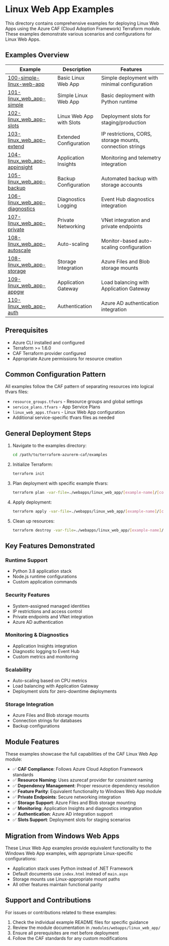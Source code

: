 # Linux Web App Examples

This directory contains comprehensive examples for deploying Linux Web Apps using the Azure CAF (Cloud Adoption Framework) Terraform module. These examples demonstrate various scenarios and configurations for Linux Web Apps.

## Examples Overview

| Example                                                           | Description              | Features                                                  |
| ----------------------------------------------------------------- | ------------------------ | --------------------------------------------------------- |
| [100-simple-linux-web-app](./100-simple-linux-web-app/)           | Basic Linux Web App      | Simple deployment with minimal configuration              |
| [101-linux_web_app-simple](./101-linux_web_app-simple/)           | Simple Linux Web App     | Basic deployment with Python runtime                      |
| [102-linux_web_app-slots](./102-linux_web_app-slots/)             | Linux Web App with Slots | Deployment slots for staging/production                   |
| [103-linux_web_app-extend](./103-linux_web_app-extend/)           | Extended Configuration   | IP restrictions, CORS, storage mounts, connection strings |
| [104-linux_web_app-appinsight](./104-linux_web_app-appinsight/)   | Application Insights     | Monitoring and telemetry integration                      |
| [105-linux_web_app-backup](./105-linux_web_app-backup/)           | Backup Configuration     | Automated backup with storage accounts                    |
| [106-linux_web_app-diagnostics](./106-linux_web_app-diagnostics/) | Diagnostics Logging      | Event Hub diagnostics integration                         |
| [107-linux_web_app-private](./107-linux_web_app-private/)         | Private Networking       | VNet integration and private endpoints                    |
| [108-linux_web_app-autoscale](./108-linux_web_app-autoscale/)     | Auto-scaling             | Monitor-based auto-scaling configuration                  |
| [108-linux_web_app-storage](./108-linux_web_app-storage/)         | Storage Integration      | Azure Files and Blob storage mounts                       |
| [109-linux_web_app-appgw](./109-linux_web_app-appgw/)             | Application Gateway      | Load balancing with Application Gateway                   |
| [110-linux_web_app-auth](./110-linux_web_app-auth/)               | Authentication           | Azure AD authentication integration                       |

## Prerequisites

- Azure CLI installed and configured
- Terraform >= 1.6.0
- CAF Terraform provider configured
- Appropriate Azure permissions for resource creation

## Common Configuration Pattern

All examples follow the CAF pattern of separating resources into logical tfvars files:

- `resource_groups.tfvars` - Resource groups and global settings
- `service_plans.tfvars` - App Service Plans
- `linux_web_apps.tfvars` - Linux Web App configuration
- Additional service-specific tfvars files as needed

## General Deployment Steps

1. Navigate to the examples directory:

   ```bash
   cd /path/to/terraform-azurerm-caf/examples
   ```

2. Initialize Terraform:

   ```bash
   terraform init
   ```

3. Plan deployment with specific example tfvars:

   ```bash
   terraform plan -var-file=./webapps/linux_web_app/[example-name]/[config-files].tfvars
   ```

4. Apply deployment:

   ```bash
   terraform apply -var-file=./webapps/linux_web_app/[example-name]/[config-files].tfvars
   ```

5. Clean up resources:
   ```bash
   terraform destroy -var-file=./webapps/linux_web_app/[example-name]/[config-files].tfvars
   ```

## Key Features Demonstrated

### Runtime Support

- Python 3.8 application stack
- Node.js runtime configurations
- Custom application commands

### Security Features

- System-assigned managed identities
- IP restrictions and access control
- Private endpoints and VNet integration
- Azure AD authentication

### Monitoring & Diagnostics

- Application Insights integration
- Diagnostic logging to Event Hub
- Custom metrics and monitoring

### Scalability

- Auto-scaling based on CPU metrics
- Load balancing with Application Gateway
- Deployment slots for zero-downtime deployments

### Storage Integration

- Azure Files and Blob storage mounts
- Connection strings for databases
- Backup configurations

## Module Features

These examples showcase the full capabilities of the CAF Linux Web App module:

- ✅ **CAF Compliance**: Follows Azure Cloud Adoption Framework standards
- ✅ **Resource Naming**: Uses azurecaf provider for consistent naming
- ✅ **Dependency Management**: Proper resource dependency resolution
- ✅ **Feature Parity**: Equivalent functionality to Windows Web App module
- ✅ **Private Endpoints**: Secure networking integration
- ✅ **Storage Support**: Azure Files and Blob storage mounting
- ✅ **Monitoring**: Application Insights and diagnostics integration
- ✅ **Authentication**: Azure AD integration support
- ✅ **Slots Support**: Deployment slots for staging scenarios

## Migration from Windows Web Apps

These Linux Web App examples provide equivalent functionality to the Windows Web App examples, with appropriate Linux-specific configurations:

- Application stack uses Python instead of .NET Framework
- Default documents use `index.html` instead of `main.aspx`
- Storage mounts use Linux-appropriate mount paths
- All other features maintain functional parity

## Support and Contributions

For issues or contributions related to these examples:

1. Check the individual example README files for specific guidance
2. Review the module documentation in `/modules/webapps/linux_web_app/`
3. Ensure all prerequisites are met before deployment
4. Follow the CAF standards for any custom modifications
